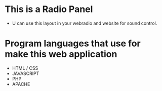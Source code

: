 # This is a Radio Panel
- U can use this layout in your webradio and website for sound control.

# Program languages that use for make this web application
- HTML / CSS
- JAVASCRIPT
- PHP 
- APACHE